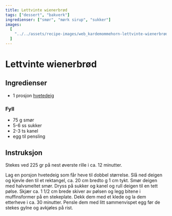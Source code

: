 ```yaml
---
title: Lettvinte wienerbrød
tags: ["dessert", "bakverk"]
ingredienser: ["smør", "mørk sirup", "sukker"]
images:
  [
    "../../assets/recipe-images/web_kardemommehorn-lettvinte-wienerbrød-mandelknytter.jpg",
  ]
---
```


# Lettvinte wienerbrød

## Ingredienser

- 1 prosjon [hvetedeig](./hvetedeig)

### Fyll

- 75 g smør
- 5-6 ss sukker
- 2-3 ts kanel
- egg til pensling

## Instruksjon

Stekes ved 225 gr på nest øverste rille i ca. 12 minutter.

Lag en porsjon hvetedeig som får heve til dobbel størrelse. Slå ned deigen og kjevle den til et rektangel, ca. 20 cm bredto g 1 cm tykt. Smør deigen med halvsmeltet smør. Dryss på sukker og kanel og rull deigen til en tett pølse. Skjær ca. 1 1/2 cm brede skiver av pølsen og legg bitene i muffinsformer på en stekeplate. Dekk dem med et klede og la dem etterheve i ca. 30 minutter. Pensle dem med litt sammenvispet egg før de stekes gylne og avkjøles på rist.
